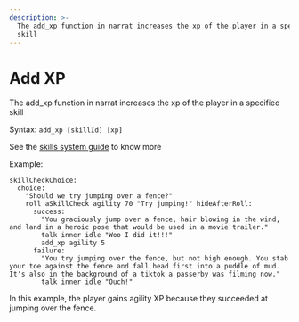 ```yaml
---
description: >-
  The add_xp function in narrat increases the xp of the player in a specified
  skill
---
```


# Add XP

The add\_xp function in narrat increases the xp of the player in a specified skill



Syntax: `add_xp [skillId] [xp]`

See the [skills system guide](../features/skills-system.md) to know more

Example:

```renpy
skillCheckChoice:
  choice:
    "Should we try jumping over a fence?"
    roll aSkillCheck agility 70 "Try jumping!" hideAfterRoll:
      success:
        "You graciously jump over a fence, hair blowing in the wind, and land in a heroic pose that would be used in a movie trailer."
        talk inner idle "Woo I did it!!!"
        add_xp agility 5
      failure:
        "You try jumping over the fence, but not high enough. You stab your toe against the fence and fall head first into a puddle of mud. It's also in the background of a tiktok a passerby was filming now."
        talk inner idle "Ouch!"
```

In this example, the player gains agility XP because they succeeded at jumping over the fence.
